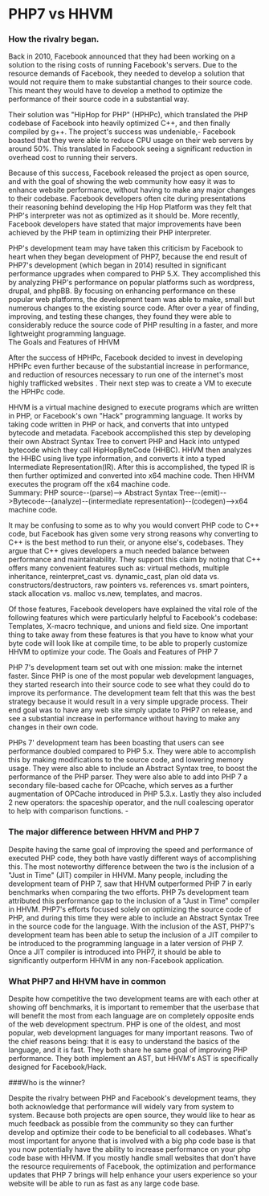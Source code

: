 # PHP7 vs HHVM

### How the rivalry began. 
Back in 2010, Facebook announced that they had been working on a solution to the rising costs of running Facebook's servers.  Due to the resource demands of Facebook, they needed to develop a solution that would not require them to make substantial changes to their source code. This meant they would have to develop a method to optimize the performance of their source code in a substantial way.  	

Their solution was "HipHop for PHP" (HPHPc), which translated the PHP codebase of  Facebook into heavily optimized C++, and then finally compiled by g++. The project's success was undeniable,- Facebook boasted that they were able to reduce CPU usage on their web servers by around 50%. This translated in Facebook seeing a significant reduction in overhead cost to running their servers.

Because of this success, Facebook released the project as open source, and with the goal of showing the web community how easy it was to enhance website performance, without having to make any major changes to their codebase. Facebook developers often cite during presentations their reasoning behind developing the Hip Hop Platform was they felt that PHP's interpreter was not as optimized as it should be. More recently, Facebook developers have stated that major improvements have been achieved by the PHP team in optimizing their PHP interpreter.   
	
PHP's development team may have taken this criticism by Facebook to heart when they began development of PHP7, because  the end result of  PHP7's development (which began in 2014) resulted in significant performance upgrades when compared to PHP 5.X. They accomplished this by analyzing PHP's performance on popular platforms such as wordpress, drupal, and phpBB. By focusing on enhancing performance on these popular web platforms, the development team was able to make, small but numerous changes to the existing source code. After over a year of finding, improving, and testing these changes, they found they were able to considerably reduce the source code of PHP resulting in a faster, and more lightweight programming language.   
The Goals and Features of HHVM 
		
After the success of HPHPc, Facebook decided to invest in developing HPHPc even further because of the substantial increase in performance, and reduction of resources necessary to run one of the internet's most highly trafficked websites . Their next step was to create a VM to execute the HPHPc code. 
	
HHVM is a virtual machine designed to execute programs which are written in PHP, or Facebook's own "Hack" programming language. It works by taking code written in PHP or hack, and converts that into untyped bytecode and metadata. Facebook accomplished this step by developing their own Abstract Syntax Tree to convert PHP and Hack into untyped bytecode which they call HipHopByteCode (HHBC). 
HHVM then analyzes the HHBC using live type information, and converts it into a typed Intermediate Representation(IR). After this is accomplished, the typed IR is then further optimized and converted into x64 machine code.  Then HHVM executes the program off the x64 machine code.  
Summary: PHP source--(parse)--> Abstract Syntax Tree--(emit)-->Bytecode--(analyze)--(intermediate representation)--(codegen)-->x64 machine code. 
	
It may be confusing to some as to why you would convert PHP code to C++ code, but Facebook has given some very strong reasons why converting to C++ is the best method to run their, or anyone else's, codebases. 
They argue that C++ gives developers a much  needed balance between performance and maintainability. They support this claim by noting that C++ offers many convenient features such as: virtual methods, multiple inheritance, reinterpret_cast vs. dynamic_cast, plan old data vs. constructors/destructors, raw pointers vs. references vs. smart pointers, stack allocation vs. malloc vs.new, templates, and macros.  
	
Of those features, Facebook developers have explained the vital role of the following features which were particularly helpful to Facebook's codebase: Templates, X-macro technique, and unions and field size. One important thing to take away from these features is that you have to know what your byte code will look like at compile time, to be able to properly customize HHVM to optimize your code. 
The Goals and Features of PHP 7
	
PHP 7's development team set out with one mission: make the internet faster. Since PHP is one of the most popular web development languages, they started research into their source code to see what they could do to improve its performance. The development team felt that this was the best strategy because it would result in a very simple upgrade process. Their end goal was to have any web site simply update to PHP7 on release, and see a substantial increase in performance without having to make any changes in their own code.  
	
PHPs 7' development team has been boasting that users can see performance doubled compared to PHP 5.x. They were able to accomplish this by making modifications to the source code, and lowering memory usage. They were also able to include an Abstract Syntax tree, to boost the performance of the PHP parser. They were also able to add into PHP 7 a secondary file-based cache for OPcache, which serves as a further augmentation of OPCache introduced in PHP 5.3.x.  Lastly they also included 2 new operators: the spaceship operator, and the null coalescing operator to help with comparison functions. 
		-  

### The major difference between HHVM and PHP 7

Despite having the same goal of improving the speed and performance of executed PHP code, they both have vastly different ways of accomplishing this. The most noteworthy difference between the two is the  inclusion of a "Just in Time" (JIT) compiler in HHVM. Many people, including the development team of PHP 7, saw that HHVM outperformed PHP 7 in early benchmarks when comparing the two efforts.  PHP 7s development team attributed this performance gap to the inclusion of a "Just in Time" compiler in HHVM. PHP7's efforts focused solely on optimizing the source code of PHP, and during this time they were able to include an Abstract Syntax Tree in the source code for the language. With the inclusion of the AST, PHP7's development team has been able to setup the inclusion of a JIT compiler to be introduced to the programming language in a later version of PHP 7. Once a JIT compiler is introduced into PHP7, it should be able to significantly outperform HHVM in any non-Facebook application. 

### What PHP7 and HHVM have in common

Despite how competitive the two development teams are with each other at showing off benchmarks, it is important to remember that the userbase that will benefit the most from each language are on completely opposite ends of the web development spectrum. PHP is one of the oldest, and most popular, web development languages for many important reasons. Two of the chief reasons being: that it is easy to understand the basics of the language, and it is fast. They both share he same goal of improving PHP  performance. They both implement an AST, but HHVM's AST is specifically designed for Facebook/Hack.  

###Who is the winner?
	
Despite the rivalry between PHP and Facebook's development teams, they both acknowledge that performance will widely vary from system to system. Because both projects are open source, they would like to hear as much feedback as possible from the community so they can further develop and optimize their code to be beneficial to all codebases. What's most important for anyone that is involved with a big php code base is that you now potentially have the ability to increase performance on your php code base with HHVM. If you mostly handle small websites that don't have the resource requirements of Facebook, the optimization and performance updates that PHP 7 brings will help enhance your users experience so your website will be able to run as fast as any large code base. 